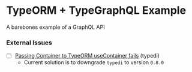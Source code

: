 <!-- TODO.md format: https://github.com/todomd/todo.md -->
# TypeORM + TypeGraphQL Example
A barebones example of a GraphQL API

### External Issues
- [ ] [Passing Container to TypeORM useContainer fails](https://github.com/typestack/typedi/issues/173) (typedi)
  - Current solution is to downgrade `typedi` to version `0.8.0`
